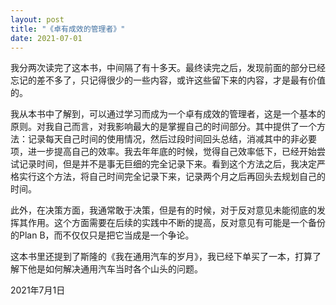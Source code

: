 ```yaml
---
layout: post
title: "《卓有成效的管理者》"
date: 2021-07-01
---
```


我分两次读完了这本书，中间隔了有十多天。最终读完之后，发现前面的部分已经忘记的差不多了，只记得很少的一些内容，或许这些留下来的内容，才是最有价值的。

我从本书中了解到，可以通过学习而成为一个卓有成效的管理者，这是一个基本的原则。对我自己而言，对我影响最大的是掌握自己的时间部分。其中提供了一个方法：记录每天自己时间的使用情况，然后过段时间回头总结，消减其中的非必要项，进一步提高自己的效率。我去年年底的时候，觉得自己效率低下，已经开始尝试记录时间，但是并不是事无巨细的完全记录下来。看到这个方法之后，我决定严格实行这个方法，将自己时间完全记录下来，记录两个月之后再回头去规划自己的时间。

此外，在决策方面，我通常敢于决策，但是有的时候，对于反对意见未能彻底的发挥其作用。这个方面需要在后续的实践中不断的提高，反对意见有可能是一个备份的Plan B，而不仅仅只是把它当成是一个争论。

这本书里还提到了斯隆的《我在通用汽车的岁月》，我已经下单买了一本，打算了解下他是如何解决通用汽车当时各个山头的问题。

2021年7月1日